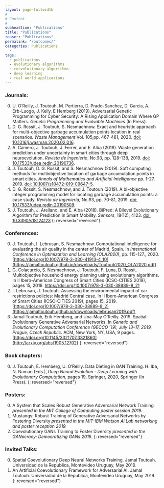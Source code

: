 ```yaml
---
layout: page-fullwidth
#
# Content
#
subheadline: "Publications"
title: "Publications"
teaser: "Publications"
permalink: "/outcomes/"
categories: Publications
  - 
tags:
  - publications
  - evolutionary algorithms
  - coevolutionary algorithms
  - deep learning
  - real world applications
---
```



### Journals:
0. U. O’Reilly, J. Toutouh, M. Pertierra, D. Prado-Sanchez, D. Garcia, A. Erb-Luogo, J. Kelly, E Hemberg (2019). Adversarial Genetic Programming for Cyber Security: A Rising Application Domain Where GP Matters.
*Genetic Programming and Evolvable Machines* (In Press).
0. D. G. Rossit, J. Toutouh, S. Nesmachnow. Exact and heuristic approach for multi-objective garbage accumulation points location in real scenarios. *Waste Management*
Vol. 105,pp. 467-481, 2020. [doi: 10.1016/j.wasman.2020.02.016](https://doi.org/10.1016/j.wasman.2020.02.016).
0. A. Camero, J. Toutouh, J. Ferrer, and E. Alba (2019). Waste generation prediction under uncertainty in smart cities through deep neuroevolution. *Revista de Ingeniería*, No.93, pp. 128-138, 2019. [doi: 10.17533/udea.redin.20190736](https://doi.org/10.17533/udea.redin.20190736). 
0. J. Toutouh, D. G. Rossit, and S. Nesmachnow (2019). Soft computing methods for multiobjective location of garbage accumulation points in smart cities. *Annals of Mathematics and Artificial Intelligence*  pp. 1-27. 2019. [doi: 10.1007/s10472-019-09647-5](https://link.springer.com/article/10.1007/s10472-019-09647-5).
0. D. G. Rossit, S. Nesmachnow, and J. Toutouh (2019). A bi-objective integer programming model for locating garbage accumulation points: a case study. *Revista de Ingeniería*, No.93, pp. 70-81, 2019. [doi: 10.17533/udea.redin.20190509](https://doi.org/10.17533/udea.redin.20190509). 
0. J. Toutouh, J. Arellano, and E. Alba (2018). BiPred: A Bilevel Evolutionary Algorithm for Prediction in Smart Mobility. *Sensors*, 18(12), 4123. [doi: 10.3390/s18124123](https://doi.org/10.3390/s18124123) 
{: reversed="reversed"}

### Conferences:
0. J. Toutouh, I. Lebrusan, S. Nesmachnow. Computational intelligence for evaluating the air quality in the center of Madrid, Spain. In *International Conference in Optimization and Learning (OLA2020)*, pp. 115-127., 2020. [https://doi.org/10.1007/978-3-030-41913-4_10](https://jamaltoutouh.github.io/downloads/Toutouh2020_OLA2020.pdf)
0. G. Colacurcio, S. Nesmachnow, J. Toutouh, F. Luna, D. Rossit. Multiobjective household energy planning using evolutionary algorithms. In II Ibero-American Congress of Smart Cities (ICSC-CITIES 2019), pages 15, 2019. https://doi.org/10.1007/978-3-030-38889-8_21
0. I. Lebrusan, J. Toutouh. Assessing the environmental impact of car restrictions policies: Madrid Central case. In II Ibero-American Congress of Smart Cities (ICSC-CITIES 2019), pages 15, 2019. [https://doi.org/10.1007/978-3-030-38889-8_2](https://jamaltoutouh.github.io/downloads/lebrusan2019.pdf)
0. Jamal Toutouh, Erik Hemberg, and Una-May O’Reilly. 2019. Spatial Evolutionary Generative Adversarial Networks. In *Genetic and Evolutionary Computation Conference (GECCO ’19), July 13–17, 2019, Prague, Czech Republic.* ACM, New York, NY, USA, 9 pages. [https://doi.org/10.1145/3321707.3321860](http://arxiv.org/abs/1905.12702)
{: reversed="reversed"}

### Book chapters:
0. J. Toutouh, E. Hemberg, U. O’Reilly. Data Dieting in GAN Training. H. Iba, N. Noman (Eds.), *Deep Neural Evolution - Deep Learning with Evolutionary Computation*, pages 19, Springer, 2020, Springer (In Press).
{: reversed="reversed"}


### Posters:
0. A System that Scales Robust Generative Adversarial Network Training *presented in the MIT College of Computing poster session 2019.*
0. Mustangs: Robust Training of Generative Adversarial Networks by Fostering Diversity *presented in the MIT-IBM Watson AI Lab networking and poster reception 2019.*
0. Coevolutionary GANs Training to Foster Diversity *presented in the GANocracy: Democratizing GANs 2019*.
{: reversed="reversed"}

### Invited Talks:
0. Spatial Coevolutionary Deep Neural Networks Training. Jamal Toutouh. Universidad de la Republica, Montevideo Uruguay, May 2019.
0. An Artificial Coevolutionary Framework for Adversarial AI. Jamal Toutouh. Universidad de la Republica, Montevideo Uruguay, May 2019.
{: reversed="reversed"}
